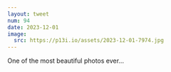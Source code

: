 ```yaml
---
layout: tweet
num: 94
date: 2023-12-01
image:
  src: https://p13i.io/assets/2023-12-01-7974.jpg
---
```


One of the most beautiful photos ever...
